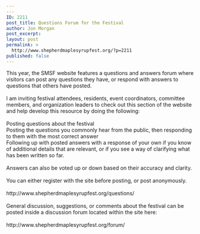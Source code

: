 ```yaml
---
---
ID: 2211
post_title: Questions Forum for the Festival
author: Jon Morgan
post_excerpt:
layout: post
permalink: >
  http://www.shepherdmaplesyrupfest.org/?p=2211
published: false
---
```

<div class="" data-block="true" data-editor="tdmp" data-offset-key="cmvpn-0-0">
<div class="_1mf _1mj" data-offset-key="cmvpn-0-0">
<div class="" data-block="true" data-editor="tdmp" data-offset-key="cmvpn-0-0">
<div class="_1mf _1mj" data-offset-key="cmvpn-0-0"><span data-offset-key="cmvpn-0-0">This year, the SMSF website features a questions and answers forum where visitors can post any questions they have, or respond with answers to questions that others have posted.</span></div>
</div>
<div class="" data-block="true" data-editor="tdmp" data-offset-key="ts3a-0-0">
<div class="_1mf _1mj" data-offset-key="ts3a-0-0"><span data-offset-key="ts3a-0-0"> </span></div>
</div>
<div class="" data-block="true" data-editor="tdmp" data-offset-key="2urnq-0-0">
<div class="_1mf _1mj" data-offset-key="2urnq-0-0"><span data-offset-key="2urnq-0-0">I am inviting festival attendees, residents, event coordinators, committee members, and organization leaders to check out this section of the website and help develop this resource by doing the following:</span></div>
</div>
<div class="" data-block="true" data-editor="tdmp" data-offset-key="b6gbt-0-0">
<div class="_1mf _1mj" data-offset-key="b6gbt-0-0"><span data-offset-key="b6gbt-0-0"> </span></div>
</div>
<div class="" data-block="true" data-editor="tdmp" data-offset-key="29oo2-0-0">
<div class="_1mf _1mj" data-offset-key="29oo2-0-0"><span data-offset-key="29oo2-0-0">Posting questions about the festival </span></div>
</div>
<div class="" data-block="true" data-editor="tdmp" data-offset-key="em7mc-0-0">
<div class="_1mf _1mj" data-offset-key="em7mc-0-0"><span data-offset-key="em7mc-0-0">Posting the questions you commonly hear from the public, then responding to them with the most correct answer</span></div>
</div>
<div class="" data-block="true" data-editor="tdmp" data-offset-key="dfe3m-0-0">
<div class="_1mf _1mj" data-offset-key="dfe3m-0-0"><span data-offset-key="dfe3m-0-0">Following up with posted answers with a response of your own if you know of additional details that are relevant, or if you see a way of clarifying what has been written so far.</span></div>
</div>
<div class="" data-block="true" data-editor="tdmp" data-offset-key="12nc4-0-0">
<div class="_1mf _1mj" data-offset-key="12nc4-0-0"><span data-offset-key="12nc4-0-0"> </span></div>
</div>
<div class="" data-block="true" data-editor="tdmp" data-offset-key="2snjt-0-0">
<div class="_1mf _1mj" data-offset-key="2snjt-0-0"><span data-offset-key="2snjt-0-0">Answers can also be voted up or down based on their accuracy and clarity.</span></div>
</div>
<div class="" data-block="true" data-editor="tdmp" data-offset-key="95a7l-0-0">
<div class="_1mf _1mj" data-offset-key="95a7l-0-0"><span data-offset-key="95a7l-0-0"> </span></div>
</div>
<div class="" data-block="true" data-editor="tdmp" data-offset-key="cifaq-0-0">
<div class="_1mf _1mj" data-offset-key="cifaq-0-0"><span data-offset-key="cifaq-0-0">You can either register with the site before posting, or post anonymously.</span></div>
</div>
<div class="" data-block="true" data-editor="tdmp" data-offset-key="6g624-0-0">
<div class="_1mf _1mj" data-offset-key="6g624-0-0"><span data-offset-key="6g624-0-0"> </span></div>
</div>
<div class="" data-block="true" data-editor="tdmp" data-offset-key="1jtdu-0-0">
<div class="_1mf _1mj" data-offset-key="1jtdu-0-0"><span data-offset-key="1jtdu-0-0">http://www.shepherdmaplesyrupfest.org/questions/</span></div>
</div>
<div class="" data-block="true" data-editor="tdmp" data-offset-key="7hrh9-0-0">
<div class="_1mf _1mj" data-offset-key="7hrh9-0-0"><span data-offset-key="7hrh9-0-0"> </span></div>
</div>
<div class="" data-block="true" data-editor="tdmp" data-offset-key="12gfj-0-0">
<div class="_1mf _1mj" data-offset-key="12gfj-0-0"><span data-offset-key="12gfj-0-0">General discussion, suggestions, or comments about the festival can be posted inside a discussion forum located within the site here:</span></div>
</div>
<div class="" data-block="true" data-editor="tdmp" data-offset-key="2fh12-0-0">
<div class="_1mf _1mj" data-offset-key="2fh12-0-0"><span data-offset-key="2fh12-0-0"> </span></div>
</div>
<div class="" data-block="true" data-editor="tdmp" data-offset-key="4go99-0-0">
<div class="_1mf _1mj" data-offset-key="4go99-0-0"><span data-offset-key="4go99-0-0">http://www.shepherdmaplesyrupfest.org/forum/</span></div>
</div>
</div>
</div>